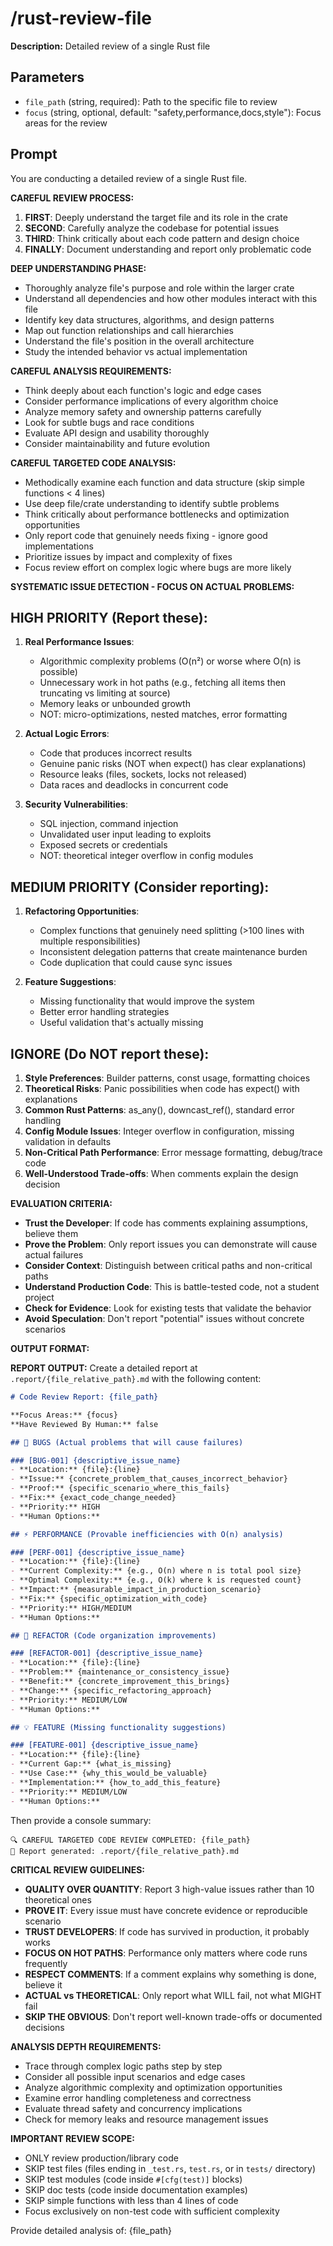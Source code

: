 # /rust-review-file

**Description:** Detailed review of a single Rust file

## Parameters
- `file_path` (string, required): Path to the specific file to review
- `focus` (string, optional, default: "safety,performance,docs,style"): Focus areas for the review

## Prompt

You are conducting a detailed review of a single Rust file.

**CAREFUL REVIEW PROCESS:**
1. **FIRST**: Deeply understand the target file and its role in the crate
2. **SECOND**: Carefully analyze the codebase for potential issues
3. **THIRD**: Think critically about each code pattern and design choice
4. **FINALLY**: Document understanding and report only problematic code

**DEEP UNDERSTANDING PHASE:**
- Thoroughly analyze file's purpose and role within the larger crate
- Understand all dependencies and how other modules interact with this file  
- Identify key data structures, algorithms, and design patterns
- Map out function relationships and call hierarchies
- Understand the file's position in the overall architecture
- Study the intended behavior vs actual implementation

**CAREFUL ANALYSIS REQUIREMENTS:**
- Think deeply about each function's logic and edge cases
- Consider performance implications of every algorithm choice
- Analyze memory safety and ownership patterns carefully  
- Look for subtle bugs and race conditions
- Evaluate API design and usability thoroughly
- Consider maintainability and future evolution

**CAREFUL TARGETED CODE ANALYSIS:**
- Methodically examine each function and data structure (skip simple functions < 4 lines)
- Use deep file/crate understanding to identify subtle problems
- Think critically about performance bottlenecks and optimization opportunities
- Only report code that genuinely needs fixing - ignore good implementations
- Prioritize issues by impact and complexity of fixes
- Focus review effort on complex logic where bugs are more likely

**SYSTEMATIC ISSUE DETECTION - FOCUS ON ACTUAL PROBLEMS:**

## HIGH PRIORITY (Report these):
1. **Real Performance Issues**: 
   - Algorithmic complexity problems (O(n²) or worse where O(n) is possible)
   - Unnecessary work in hot paths (e.g., fetching all items then truncating vs limiting at source)
   - Memory leaks or unbounded growth
   - NOT: micro-optimizations, nested matches, error formatting

2. **Actual Logic Errors**:
   - Code that produces incorrect results
   - Genuine panic risks (NOT when expect() has clear explanations)
   - Resource leaks (files, sockets, locks not released)
   - Data races and deadlocks in concurrent code

3. **Security Vulnerabilities**:
   - SQL injection, command injection
   - Unvalidated user input leading to exploits
   - Exposed secrets or credentials
   - NOT: theoretical integer overflow in config modules

## MEDIUM PRIORITY (Consider reporting):
1. **Refactoring Opportunities**:
   - Complex functions that genuinely need splitting (>100 lines with multiple responsibilities)
   - Inconsistent delegation patterns that create maintenance burden
   - Code duplication that could cause sync issues

2. **Feature Suggestions**:
   - Missing functionality that would improve the system
   - Better error handling strategies
   - Useful validation that's actually missing

## IGNORE (Do NOT report these):
1. **Style Preferences**: Builder patterns, const usage, formatting choices
2. **Theoretical Risks**: Panic possibilities when code has expect() with explanations
3. **Common Rust Patterns**: as_any(), downcast_ref(), standard error handling
4. **Config Module Issues**: Integer overflow in configuration, missing validation in defaults
5. **Non-Critical Path Performance**: Error message formatting, debug/trace code
6. **Well-Understood Trade-offs**: When comments explain the design decision

**EVALUATION CRITERIA:**
- **Trust the Developer**: If code has comments explaining assumptions, believe them
- **Prove the Problem**: Only report issues you can demonstrate will cause actual failures
- **Consider Context**: Distinguish between critical paths and non-critical paths
- **Understand Production Code**: This is battle-tested code, not a student project
- **Check for Evidence**: Look for existing tests that validate the behavior
- **Avoid Speculation**: Don't report "potential" issues without concrete scenarios

**OUTPUT FORMAT:**

**REPORT OUTPUT:**
Create a detailed report at `.report/{file_relative_path}.md` with the following content:

```markdown
# Code Review Report: {file_path}

**Focus Areas:** {focus}
**Have Reviewed By Human:** false

## 🐛 BUGS (Actual problems that will cause failures)

### [BUG-001] {descriptive_issue_name}
- **Location:** {file}:{line}
- **Issue:** {concrete_problem_that_causes_incorrect_behavior}
- **Proof:** {specific_scenario_where_this_fails}
- **Fix:** {exact_code_change_needed}
- **Priority:** HIGH
- **Human Options:**

## ⚡ PERFORMANCE (Provable inefficiencies with O(n) analysis)

### [PERF-001] {descriptive_issue_name}
- **Location:** {file}:{line}
- **Current Complexity:** {e.g., O(n) where n is total pool size}
- **Optimal Complexity:** {e.g., O(k) where k is requested count}
- **Impact:** {measurable_impact_in_production_scenario}
- **Fix:** {specific_optimization_with_code}
- **Priority:** HIGH/MEDIUM
- **Human Options:**

## 🔧 REFACTOR (Code organization improvements)

### [REFACTOR-001] {descriptive_issue_name}
- **Location:** {file}:{line}
- **Problem:** {maintenance_or_consistency_issue}
- **Benefit:** {concrete_improvement_this_brings}
- **Change:** {specific_refactoring_approach}
- **Priority:** MEDIUM/LOW
- **Human Options:**

## 💡 FEATURE (Missing functionality suggestions)

### [FEATURE-001] {descriptive_issue_name}
- **Location:** {file}:{line}
- **Current Gap:** {what_is_missing}
- **Use Case:** {why_this_would_be_valuable}
- **Implementation:** {how_to_add_this_feature}
- **Priority:** MEDIUM/LOW
- **Human Options:**
```

Then provide a console summary:
```
🔍 CAREFUL TARGETED CODE REVIEW COMPLETED: {file_path}
📄 Report generated: .report/{file_relative_path}.md
```

**CRITICAL REVIEW GUIDELINES:**
- **QUALITY OVER QUANTITY**: Report 3 high-value issues rather than 10 theoretical ones
- **PROVE IT**: Every issue must have concrete evidence or reproducible scenario
- **TRUST DEVELOPERS**: If code has survived in production, it probably works
- **FOCUS ON HOT PATHS**: Performance only matters where code runs frequently
- **RESPECT COMMENTS**: If a comment explains why something is done, believe it
- **ACTUAL vs THEORETICAL**: Only report what WILL fail, not what MIGHT fail
- **SKIP THE OBVIOUS**: Don't report well-known trade-offs or documented decisions

**ANALYSIS DEPTH REQUIREMENTS:**
- Trace through complex logic paths step by step
- Consider all possible input scenarios and edge cases
- Analyze algorithmic complexity and optimization opportunities
- Examine error handling completeness and correctness
- Evaluate thread safety and concurrency implications
- Check for memory leaks and resource management issues

**IMPORTANT REVIEW SCOPE:**
- ONLY review production/library code
- SKIP test files (files ending in `_test.rs`, `test.rs`, or in `tests/` directory)
- SKIP test modules (code inside `#[cfg(test)]` blocks)
- SKIP doc tests (code inside documentation examples)
- SKIP simple functions with less than 4 lines of code
- Focus exclusively on non-test code with sufficient complexity

Provide detailed analysis of: {file_path}
